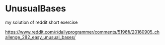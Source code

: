 # UnusualBases
my solution of reddit short exercise

https://www.reddit.com/r/dailyprogrammer/comments/5196fi/20160905_challenge_282_easy_unusual_bases/ 

